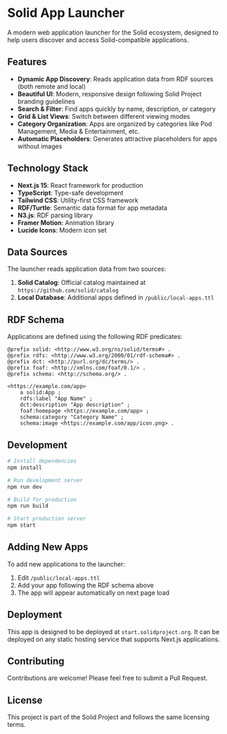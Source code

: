 # Solid App Launcher

A modern web application launcher for the Solid ecosystem, designed to help users discover and access Solid-compatible applications.

## Features

- **Dynamic App Discovery**: Reads application data from RDF sources (both remote and local)
- **Beautiful UI**: Modern, responsive design following Solid Project branding guidelines
- **Search & Filter**: Find apps quickly by name, description, or category
- **Grid & List Views**: Switch between different viewing modes
- **Category Organization**: Apps are organized by categories like Pod Management, Media & Entertainment, etc.
- **Automatic Placeholders**: Generates attractive placeholders for apps without images

## Technology Stack

- **Next.js 15**: React framework for production
- **TypeScript**: Type-safe development
- **Tailwind CSS**: Utility-first CSS framework
- **RDF/Turtle**: Semantic data format for app metadata
- **N3.js**: RDF parsing library
- **Framer Motion**: Animation library
- **Lucide Icons**: Modern icon set

## Data Sources

The launcher reads application data from two sources:

1. **Solid Catalog**: Official catalog maintained at `https://github.com/solid/catalog`
2. **Local Database**: Additional apps defined in `/public/local-apps.ttl`

## RDF Schema

Applications are defined using the following RDF predicates:

```turtle
@prefix solid: <http://www.w3.org/ns/solid/terms#> .
@prefix rdfs: <http://www.w3.org/2000/01/rdf-schema#> .
@prefix dct: <http://purl.org/dc/terms/> .
@prefix foaf: <http://xmlns.com/foaf/0.1/> .
@prefix schema: <http://schema.org/> .

<https://example.com/app>
    a solid:App ;
    rdfs:label "App Name" ;
    dct:description "App description" ;
    foaf:homepage <https://example.com/app> ;
    schema:category "Category Name" ;
    schema:image <https://example.com/app/icon.png> .
```

## Development

```bash
# Install dependencies
npm install

# Run development server
npm run dev

# Build for production
npm run build

# Start production server
npm start
```

## Adding New Apps

To add new applications to the launcher:

1. Edit `/public/local-apps.ttl`
2. Add your app following the RDF schema above
3. The app will appear automatically on next page load

## Deployment

This app is designed to be deployed at `start.solidproject.org`. It can be deployed on any static hosting service that supports Next.js applications.

## Contributing

Contributions are welcome! Please feel free to submit a Pull Request.

## License

This project is part of the Solid Project and follows the same licensing terms.
